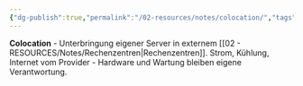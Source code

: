 ```yaml
---
{"dg-publish":true,"permalink":"/02-resources/notes/colocation/","tags":["infrastruktur/miete","server/untergebracht"],"noteIcon":"","updated":"2025-08-28T20:50:27.000+02:00"}
---
```



**Colocation** - Unterbringung eigener Server in externem [[02 - RESOURCES/Notes/Rechenzentren\|Rechenzentren]].
Strom, Kühlung, Internet vom Provider - Hardware und Wartung bleiben eigene Verantwortung.